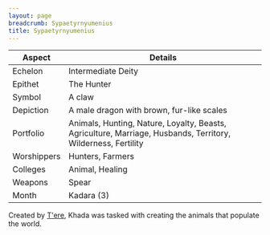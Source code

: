 ```yaml
---
layout: page
breadcrumb: Sypaetyrnyumenius
title: Sypaetyrnyumenius
---
```


Aspect | Details
--- | ---
Echelon | Intermediate Deity
Epithet | The Hunter
Symbol | A claw
Depiction | A male dragon with brown, fur-like scales
Portfolio | Animals, Hunting, Nature, Loyalty, Beasts, Agriculture, Marriage, Husbands, Territory, Wilderness, Fertility
Worshippers | Hunters, Farmers
Colleges | Animal, Healing
Weapons | Spear
Month | Kadara (3)

Created by [T'ere](tere), Khada was tasked with creating the animals that populate the world.

